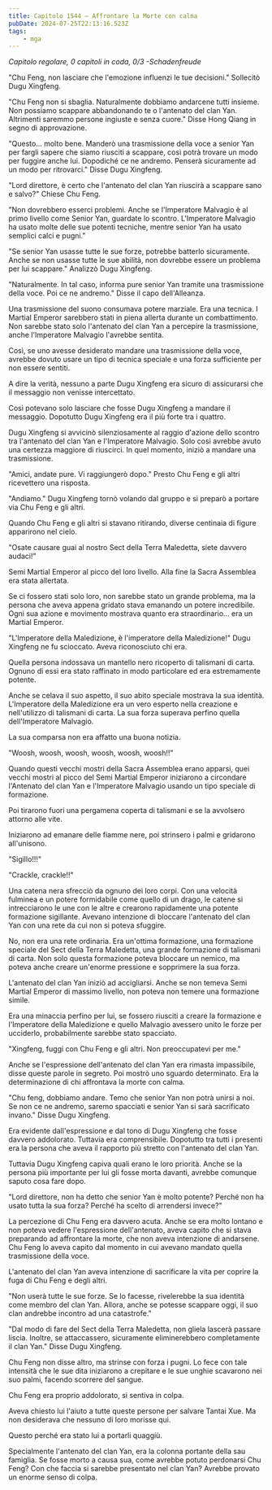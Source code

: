 ```yaml
---
title: Capitolo 1544 – Affrontare la Morte con calma
pubDate: 2024-07-25T22:13:16.523Z
tags:
    - mga
---
```



<em>Capitolo regolare,
0 capitoli in coda, 0/3
-Schadenfreude</em>


"Chu Feng, non lasciare che l'emozione influenzi le tue decisioni." Sollecitò Dugu Xingfeng.


"Chu Feng non si sbaglia. Naturalmente dobbiamo andarcene tutti insieme. Non possiamo scappare abbandonando te o l'antenato del clan Yan. Altrimenti saremmo persone ingiuste e senza cuore." Disse Hong Qiang in segno di approvazione.


"Questo... molto bene. Manderò una trasmissione della voce a senior Yan per fargli sapere che siamo riusciti a scappare, così potrà trovare un modo per fuggire anche lui. Dopodiché ce ne andremo. Penserà sicuramente ad un modo per ritrovarci." Disse Dugu Xingfeng.


"Lord direttore, è certo che l'antenato del clan Yan riuscirà a scappare sano e salvo?" Chiese Chu Feng.


"Non dovrebbero esserci problemi. Anche se l'Imperatore Malvagio è al primo livello come Senior Yan, guardate lo scontro. L'Imperatore Malvagio ha usato molte delle sue potenti tecniche, mentre senior Yan ha usato semplici calci e pugni."


"Se senior Yan usasse tutte le sue forze, potrebbe batterlo sicuramente. Anche se non usasse tutte le sue abilità, non dovrebbe essere un problema per lui scappare." Analizzò Dugu Xingfeng.


"Naturalmente. In tal caso, informa pure senior Yan tramite una trasmissione della voce. Poi ce ne andremo." Disse il capo dell'Alleanza.


Una trasmissione del suono consumava potere marziale. Era una tecnica. I Martial Emperor sarebbero stati in piena allerta durante un combattimento. Non sarebbe stato solo l'antenato del clan Yan a percepire la trasmissione, anche l'Imperatore Malvagio l'avrebbe sentita.


Così, se uno avesse desiderato mandare una trasmissione della voce, avrebbe dovuto usare un tipo di tecnica speciale e una forza sufficiente per non essere sentiti.


A dire la verità, nessuno a parte Dugu Xingfeng era sicuro di assicurarsi che il messaggio non venisse intercettato.


Così potevano solo lasciare che fosse Dugu Xingfeng a mandare il messaggio. Dopotutto Dugu Xingfeng era il più forte tra i quattro.


Dugu Xingfeng si avvicinò silenziosamente al raggio d'azione dello scontro tra l'antenato del clan Yan e l'Imperatore Malvagio. Solo così avrebbe avuto una certezza maggiore di riuscirci. In quel momento, iniziò a mandare una trasmissione.


"Amici, andate pure. Vi raggiungerò dopo." Presto Chu Feng e gli altri ricevettero una risposta.


"Andiamo." Dugu Xingfeng tornò volando dal gruppo e si preparò a portare via Chu Feng e gli altri.


Quando Chu Feng e gli altri si stavano ritirando, diverse centinaia di figure apparirono nel cielo.


"Osate causare guai al nostro Sect della Terra Maledetta, siete davvero audaci!"


Semi Martial Emperor al picco del loro livello. Alla fine la Sacra Assemblea era stata allertata.


Se ci fossero stati solo loro, non sarebbe stato un grande problema, ma la persona che aveva appena gridato stava emanando un potere incredibile. Ogni sua azione e movimento mostrava quanto era straordinario... era un Martial Emperor.


"L'Imperatore della Maledizione, è l'imperatore della Maledizione!" Dugu Xingfeng ne fu scioccato. Aveva riconosciuto chi era.


Quella persona indossava un mantello nero ricoperto di talismani di carta. Ognuno di essi era stato raffinato in modo particolare ed era estremamente potente.


Anche se celava il suo aspetto, il suo abito speciale mostrava la sua identità. L'Imperatore della Maledizione era un vero esperto nella creazione e nell'utilizzo di talismani di carta. La sua forza superava perfino quella dell'Imperatore Malvagio.


La sua comparsa non era affatto una buona notizia.


"Woosh, woosh, woosh, woosh, woosh, woosh!!"


Quando questi vecchi mostri della Sacra Assemblea erano apparsi, quei vecchi mostri al picco del Semi Martial Emperor iniziarono a circondare l'Antenato del clan Yan e l'Imperatore Malvagio usando un tipo speciale di formazione.


Poi tirarono fuori una pergamena coperta di talismani e se la avvolsero attorno alle vite.


Iniziarono ad emanare delle fiamme nere, poi strinsero i palmi e gridarono all'unisono.


"Sigillo!!!"


"Crackle, crackle!!"


Una catena nera sfrecciò da ognuno dei loro corpi. Con una velocità fulminea e un potere formidabile come quello di un drago, le catene si intrecciarono le une con le altre e crearono rapidamente una potente formazione sigillante. Avevano intenzione di bloccare l'antenato del clan Yan con una rete da cui non si poteva sfuggire.


No, non era una rete ordinaria. Era un'ottima formazione, una formazione speciale del Sect della Terra Maledetta, una grande formazione di talismani di carta. Non solo questa formazione poteva bloccare un nemico, ma poteva anche creare un'enorme pressione e sopprimere la sua forza.


L'antenato del clan Yan iniziò ad accigliarsi. Anche se non temeva Semi Martial Emperor di massimo livello, non poteva non temere una formazione simile.


Era una minaccia perfino per lui, se fossero riusciti a creare la formazione e l'Imperatore della Maledizione e quello Malvagio avessero unito le forze per ucciderlo, probabilmente sarebbe stato spacciato.


"Xingfeng, fuggi con Chu Feng e gli altri. Non preoccupatevi per me."


Anche se l'espressione dell'antenato del clan Yan era rimasta impassibile, disse queste parole in segreto. Poi mostrò uno sguardo determinato. Era la determinazione di chi affrontava la morte con calma.


"Chu feng, dobbiamo andare. Temo che senior Yan non potrà unirsi a noi. Se non ce ne andremo, saremo spacciati e senior Yan si sarà sacrificato invano." Disse Dugu Xingfeng.


Era evidente dall'espressione e dal tono di Dugu Xingfeng che fosse davvero addolorato. Tuttavia era comprensibile. Dopotutto tra tutti i presenti era la persona che aveva il rapporto più stretto con l'antenato del clan Yan.


Tuttavia Dugu Xingfeng capiva quali erano le loro priorità. Anche se la persona più importante per lui gli fosse morta davanti, avrebbe comunque saputo cosa fare dopo.


"Lord direttore, non ha detto che senior Yan è molto potente? Perché non ha usato tutta la sua forza? Perché ha scelto di arrendersi invece?"


La percezione di Chu Feng era davvero acuta. Anche se era molto lontano e non poteva vedere l'espressione dell'antenato, aveva capito che si stava preparando ad affrontare la morte, che non aveva intenzione di andarsene. Chu Feng lo aveva capito dal momento in cui avevano mandato quella trasmissione della voce.


L'antenato del clan Yan aveva intenzione di sacrificare la vita per coprire la fuga di Chu Feng e degli altri.


"Non userà tutte le sue forze. Se lo facesse, rivelerebbe la sua identità come membro del clan Yan. Allora, anche se potesse scappare oggi, il suo clan andrebbe incontro ad una catastrofe."


"Dal modo di fare del Sect della Terra Maledetta, non gliela lascerà passare liscia. Inoltre, se attaccassero, sicuramente eliminerebbero completamente il clan Yan." Disse Dugu Xingfeng.


Chu Feng non disse altro, ma strinse con forza i pugni. Lo fece con tale intensità che le sue dita iniziarono a crepitare e le sue unghie scavarono nei suo palmi, facendo scorrere del sangue.


Chu Feng era proprio addolorato, si sentiva in colpa.


Aveva chiesto lui l'aiuto a tutte queste persone per salvare Tantai Xue. Ma non desiderava che nessuno di loro morisse qui.


Questo perché era stato lui a portarli quaggiù.


Specialmente l'antenato del clan Yan, era la colonna portante della sau famiglia. Se fosse morto a causa sua, come avrebbe potuto perdonarsi Chu Feng? Con che faccia si sarebbe presentato nel clan Yan? Avrebbe provato un enorme senso di colpa.
                                


                                



